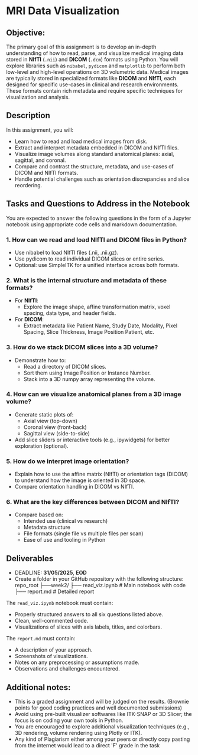 # MRI Data Visualization

## Objective:

The primary goal of this assignment is to develop an in-depth understanding of how to read, parse, and visualize medical imaging data stored in **NIfTI** (`.nii`) and **DICOM** (`.dcm`) formats using Python. You will explore libraries such as `nibabel`, `pydicom` and `matplotlib` to perform both low-level and high-level operations on 3D volumetric data.
Medical images are typically stored in specialized formats like **DICOM** and **NIfTI**, each designed for specific use-cases in clinical and research environments. These formats contain rich metadata and require specific techniques for visualization and analysis.

## Description

In this assignment, you will:

- Learn how to read and load medical images from disk.
- Extract and interpret metadata embedded in DICOM and NIfTI files.
- Visualize image volumes along standard anatomical planes: axial, sagittal, and coronal.
- Compare and contrast the structure, metadata, and use-cases of DICOM and NIfTI formats.
- Handle potential challenges such as orientation discrepancies and slice reordering.

## Tasks and Questions to Address in the Notebook

You are expected to answer the following questions in the form of a Jupyter notebook using appropriate code cells and markdown documentation.

### 1. How can we read and load NIfTI and DICOM files in Python?

- Use nibabel to load NIfTI files (.nii, .nii.gz).
- Use pydicom to read individual DICOM slices or entire series.
- Optional: use SimpleITK for a unified interface across both formats.

### 2. What is the internal structure and metadata of these formats?

- For **NIfTI**:
  - Explore the image shape, affine transformation matrix, voxel spacing, data type, and header fields.
- For **DICOM**:
  - Extract metadata like Patient Name, Study Date, Modality, Pixel Spacing, Slice Thickness, Image Position Patient, etc.

### 3. How do we stack DICOM slices into a 3D volume?

- Demonstrate how to:
  - Read a directory of DICOM slices.
  - Sort them using Image Position or Instance Number.
  - Stack into a 3D numpy array representing the volume.

### 4. How can we visualize anatomical planes from a 3D image volume?

- Generate static plots of:
  - Axial view (top-down)
  - Coronal view (front-back)
  - Sagittal view (side-to-side)
- Add slice sliders or interactive tools (e.g., ipywidgets) for better exploration (optional).

### 5. How do we interpret image orientation?

- Explain how to use the affine matrix (NIfTI) or orientation tags (DICOM) to understand how the image is oriented in 3D space.
- Compare orientation handling in DICOM vs NIfTI.

### 6. What are the key differences between DICOM and NIfTI?

- Compare based on:
  - Intended use (clinical vs research)
  - Metadata structure
  - File formats (single file vs multiple files per scan)
  - Ease of use and tooling in Python

## Deliverables

- DEADLINE: **31/05/2025**, **EOD**
- Create a folder in your GitHub repository with the following structure:
  repo_root
  ├──week2/
  ├── read_viz.ipynb # Main notebook with code
  ├── report.md # Detailed report

The `read_viz.ipynb` notebook must contain:

- Properly structured answers to all six questions listed above.
- Clean, well-commented code.
- Visualizations of slices with axis labels, titles, and colorbars.

The `report.md` must contain:

- A description of your approach.
- Screenshots of visualizations.
- Notes on any preprocessing or assumptions made.
- Observations and challenges encountered.

## Additional notes:

- This is a graded assignment and will be judged on the results. (Brownie points for good coding practices and well documented submissions)
- Avoid using pre-built visualizer softwares like ITK-SNAP or 3D Slicer; the focus is on coding your own tools in Python.
- You are encouraged to explore additional visualization techniques (e.g., 3D rendering, volume rendering using Plotly or ITK).
- Any kind of Plagiarism either among your peers or directly copy pasting from the internet would lead to a direct 'F' grade in the task
